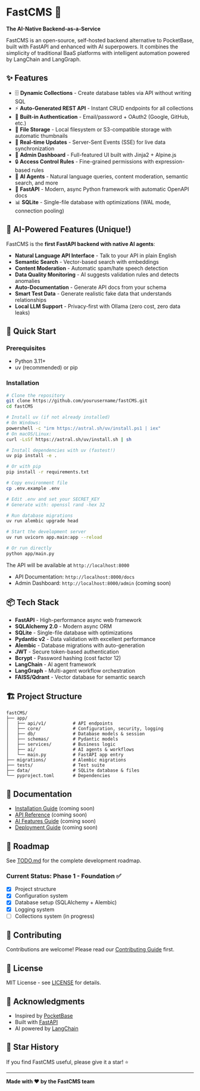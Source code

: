 # FastCMS 🚀

**The AI-Native Backend-as-a-Service**

FastCMS is an open-source, self-hosted backend alternative to PocketBase, built with FastAPI and enhanced with AI superpowers. It combines the simplicity of traditional BaaS platforms with intelligent automation powered by LangChain and LangGraph.

## ✨ Features

- 🗄️ **Dynamic Collections** - Create database tables via API without writing SQL
- ⚡ **Auto-Generated REST API** - Instant CRUD endpoints for all collections
- 🔐 **Built-in Authentication** - Email/password + OAuth2 (Google, GitHub, etc.)
- 📁 **File Storage** - Local filesystem or S3-compatible storage with automatic thumbnails
- 🔄 **Real-time Updates** - Server-Sent Events (SSE) for live data synchronization
- 🎨 **Admin Dashboard** - Full-featured UI built with Jinja2 + Alpine.js
- 🔒 **Access Control Rules** - Fine-grained permissions with expression-based rules
- 🤖 **AI Agents** - Natural language queries, content moderation, semantic search, and more
- 🐍 **FastAPI** - Modern, async Python framework with automatic OpenAPI docs
- 📊 **SQLite** - Single-file database with optimizations (WAL mode, connection pooling)

## 🤖 AI-Powered Features (Unique!)

FastCMS is the **first FastAPI backend with native AI agents**:

- **Natural Language API Interface** - Talk to your API in plain English
- **Semantic Search** - Vector-based search with embeddings
- **Content Moderation** - Automatic spam/hate speech detection
- **Data Quality Monitoring** - AI suggests validation rules and detects anomalies
- **Auto-Documentation** - Generate API docs from your schema
- **Smart Test Data** - Generate realistic fake data that understands relationships
- **Local LLM Support** - Privacy-first with Ollama (zero cost, zero data leaks)

## 🚀 Quick Start

### Prerequisites

- Python 3.11+
- uv (recommended) or pip

### Installation

```bash
# Clone the repository
git clone https://github.com/yourusername/fastCMS.git
cd fastCMS

# Install uv (if not already installed)
# On Windows:
powershell -c "irm https://astral.sh/uv/install.ps1 | iex"
# On macOS/Linux:
curl -LsSf https://astral.sh/uv/install.sh | sh

# Install dependencies with uv (fastest!)
uv pip install -e .

# Or with pip
pip install -r requirements.txt

# Copy environment file
cp .env.example .env

# Edit .env and set your SECRET_KEY
# Generate with: openssl rand -hex 32

# Run database migrations
uv run alembic upgrade head

# Start the development server
uv run uvicorn app.main:app --reload

# Or run directly
python app/main.py
```

The API will be available at `http://localhost:8000`

- API Documentation: `http://localhost:8000/docs`
- Admin Dashboard: `http://localhost:8000/admin` (coming soon)

## 📦 Tech Stack

- **FastAPI** - High-performance async web framework
- **SQLAlchemy 2.0** - Modern async ORM
- **SQLite** - Single-file database with optimizations
- **Pydantic v2** - Data validation with excellent performance
- **Alembic** - Database migrations with auto-generation
- **JWT** - Secure token-based authentication
- **Bcrypt** - Password hashing (cost factor 12)
- **LangChain** - AI agent framework
- **LangGraph** - Multi-agent workflow orchestration
- **FAISS/Qdrant** - Vector database for semantic search

## 🏗️ Project Structure

```
fastCMS/
├── app/
│   ├── api/v1/          # API endpoints
│   ├── core/            # Configuration, security, logging
│   ├── db/              # Database models & session
│   ├── schemas/         # Pydantic models
│   ├── services/        # Business logic
│   ├── ai/              # AI agents & workflows
│   └── main.py          # FastAPI app entry
├── migrations/          # Alembic migrations
├── tests/               # Test suite
├── data/                # SQLite database & files
└── pyproject.toml       # Dependencies
```

## 📖 Documentation

- [Installation Guide](docs/installation.md) (coming soon)
- [API Reference](docs/api.md) (coming soon)
- [AI Features Guide](docs/ai-features.md) (coming soon)
- [Deployment Guide](docs/deployment.md) (coming soon)

## 🎯 Roadmap

See [TODO.md](TODO.md) for the complete development roadmap.

### Current Status: Phase 1 - Foundation ✅

- [x] Project structure
- [x] Configuration system
- [x] Database setup (SQLAlchemy + Alembic)
- [x] Logging system
- [ ] Collections system (in progress)

## 🤝 Contributing

Contributions are welcome! Please read our [Contributing Guide](CONTRIBUTING.md) first.

## 📄 License

MIT License - see [LICENSE](LICENSE) for details.

## 🙏 Acknowledgments

- Inspired by [PocketBase](https://pocketbase.io/)
- Built with [FastAPI](https://fastapi.tiangolo.com/)
- AI powered by [LangChain](https://langchain.com/)

## 🌟 Star History

If you find FastCMS useful, please give it a star! ⭐

---

**Made with ❤️ by the FastCMS team**
